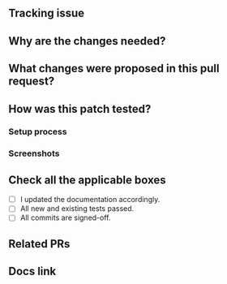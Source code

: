 ## Tracking issue
<!--
If your PR fixes an open issue, use `Closes flyteorg/flyte#999` to link your PR with the issue.
Example: Closes flyteorg/flyte#999

If your PR is related to an issue or PR, use `Related to flyteorg/flyte#999` to link your PR.
Example: Related to flyteorg/flyte#999
-->
<!-- Remove this section if not applicable -->

## Why are the changes needed?

<!--
Please clarify why the changes are needed. For instance,
1. If you propose a new API, clarify the use case for a new API.
2. If you fix a bug, you can clarify why it is a bug.
-->

## What changes were proposed in this pull request?

<!--
Please clarify what changes you are proposing. The purpose of this section is to outline the changes and how this PR fixes the issue.
If possible, please consider writing useful notes for better and faster reviews in your PR. See the examples below.
1. If you refactor some codes with changing classes, showing the class hierarchy will help reviewers.
2. If there is design documentation, please add the link.
-->

## How was this patch tested?

<!--
If tests were added, say they were added here. Please make sure to add some test cases that check the changes thoroughly including negative and positive cases if possible.
If it was tested in a way different from regular unit tests, please clarify how you tested step by step, ideally copy and paste-able, so that other reviewers can test and check, and descendants can verify in the future.
If tests were not added, please describe why they were not added and/or why it was difficult to add.
-->

### Setup process

### Screenshots

## Check all the applicable boxes <!-- Follow the above conventions to check the box -->

- [ ] I updated the documentation accordingly.
- [ ] All new and existing tests passed.
- [ ] All commits are signed-off.

## Related PRs

<!-- Add related pull requests for reviewers to check -->


## Docs link

<!-- Add documentation link built by CI jobs here, and specify the changed place -->
